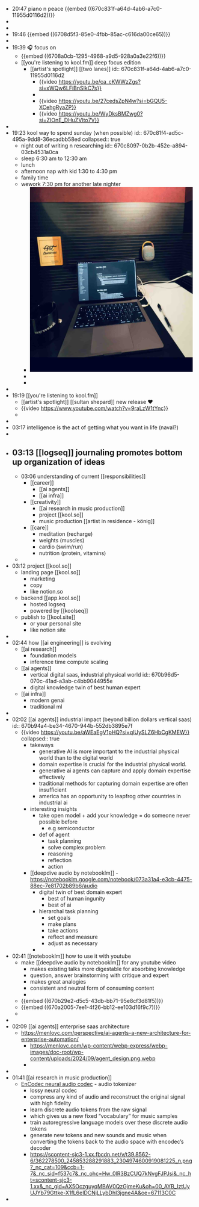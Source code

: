 - 20:47 piano n peace {{embed ((670c831f-a64d-4ab6-a7c0-11955d0116d2))}}
-
-
- 19:46 {{embed ((6708d5f3-85e0-4fbb-85ac-c616da00ce65))}}
-
- 19:39 🎧 focus on
	- {{embed ((6708a0cb-1295-4968-a9d5-928a0a3e22f6))}}
	- [[you're listening to kool.fm]] deep focus edition
		- [[artist's spotlight]] [[two lanes]]
		  id:: 670c831f-a64d-4ab6-a7c0-11955d0116d2
			- {{video https://youtu.be/ca_cKWWzZgs?si=xWQw6LFiBnSIkC7s}}
			-
			- {{video https://youtu.be/27cedsZpN4w?si=bGQU5-XCehgRyaZP}}
			- {{video https://youtu.be/WyDksBMZwg0?si=ZIOnE_DHuZVlto7V}}
-
- 19:23 kool way to spend sunday (when possible)
  id:: 670c81f4-ad5c-495a-9dd8-36ecadbb58ed
  collapsed:: true
	- night out of writing n researching
	  id:: 670c8097-0b2b-452e-a894-03cb4531a0ca
	- sleep 6:30 am to 12:30 am
	- lunch
	- afternoon nap with kid 1:30 to 4:30 pm
	- family time
	- wework 7:30 pm for another late nighter
		- ![IMG_9500.jpeg](../assets/IMG_9500_1728872820525_0.jpeg)
		-
		-
-
- 19:19 [[you're listening to kool.fm]]
	- [[artist's spotlight]] [[sultan shepard]] new release ❤️
	- {{video https://www.youtube.com/watch?v=9raLzW1tYnc}}
	-
-
- 03:17 intelligence is the act of getting what you want in life (naval?)
-
- 03:13 [[logseq]] journaling promotes bottom up organization of ideas
	-
	- 03:06 understanding of current [[responsibilities]]
		- [[career]]
			- [[ai agents]]
			- [[ai infra]]
		- [[creativity]]
			- [[ai research in music production]]
			- project [[kool.so]]
			- music production [[artist in residence - könig]]
		- [[care]]
			- meditation (recharge)
			- weights (muscles)
			- cardio (swim/run)
			- nutrition (protein, vitamins)
	-
- 03:12 project [[kool.so]]
	- landing page [[kool.so]]
		- marketing
		- copy
		- like notion.so
	- backend [[app.kool.so]]
		- hosted logseq
		- powered by [[koolseq]]
	- publish to [[kool.site]]
		- or your personal site
		- like notion site
-
- 02:44 how [[ai engineering]] is evolving
	- [[ai research]]
		- foundation models
		- inference time compute scaling
	- [[ai agents]]
		- vertical digital saas, industrial physical world
		  id:: 670b96d5-070c-41ad-a3ab-c4bb9044955e
		- digital knowledge twin of best human expert
	- [[ai infra]]
		- modern genai
		- traditional ml
-
- 02:02 [[ai agents]] industrial impact (beyond billion dollars vertical saas)
  id:: 670b94a4-be34-4670-944b-552db3895e7f
	- {{video https://youtu.be/aWEaEgV1pHQ?si=qlUySLZ6HbCgKMEW}}
	  collapsed:: true
		- takeways
			- generative AI is more important to the industrial physical world than to the digital world
			- domain expertise is crucial for the industrial physical world.
			- generative ai agents can capture and apply domain expertise effectively
			- traditional methods for capturing domain expertise are often insufficient
			- america has an opportunity to leapfrog other countries in industrial ai
		- interesting insights
			- take open model + add your knowledge = do someone never possible before
				- e.g semiconductor
			- def of agent
				- task planning
				- solve complex problem
				- reasoning
				- reflection
				- action
		- [[deepdive audio by notebooklm]] - https://notebooklm.google.com/notebook/073a31a4-e3cb-4475-88ec-7e81702b89b6/audio
			- digital twin of best domain expert
				- best of human ingunity
				- best of ai
			- hierarchal task planning
				- set goals
				- make plans
				- take actions
				- reflect and measure
				- adjust as necessary
			-
- 02:41 [[notebooklm]] how to use it with youtube
	- make [[deepdive audio by notebooklm]] for any youtube video
		- makes existing talks more digestable for absorbing knowledge
		- question, answer brainstorming with critique and expert
		- makes great analogies
		- consistent and neutral form of consuming content
		-
	- {{embed ((670b29e2-d5c5-43db-bb71-95e8cf3d81f5))}}
	- {{embed ((670a2005-7ee1-4f26-bb12-ee103d16f9c7))}}
	-
-
- 02:09 [[ai agents]] enterprise saas architecture
	- https://menlovc.com/perspective/ai-agents-a-new-architecture-for-enterprise-automation/
		- https://menlovc.com/wp-content/webp-express/webp-images/doc-root/wp-content/uploads/2024/09/agent_design.png.webp
		-
-
- 01:41 [[ai research in music production]]
	- [EnCodec neural audio codec](https://ai.facebook.com/blog/ai-powered-audio-compression-technique/) - audio tokenizer
		- lossy neural codec
		- compress any kind of audio and reconstruct the original signal with high fidelity
		- learn discrete audio tokens from the raw signal
		- which gives us a new fixed “vocabulary” for music samples
		- train autoregressive language models over these discrete audio tokens
		- generate new tokens and new sounds and music when converting the tokens back to the audio space with encodec’s decoder
		- https://scontent-sjc3-1.xx.fbcdn.net/v/t39.8562-6/362278500_245853288291883_2304974600919081225_n.png?_nc_cat=109&ccb=1-7&_nc_sid=f537c7&_nc_ohc=Hw_0lR3BzCUQ7kNvgFJPJsi&_nc_ht=scontent-sjc3-1.xx&_nc_gid=AX5OczguyqMBAV0QzGjmeKu&oh=00_AYB_IztUyUJYb79Gttke-X1fL6eIDCNjLLybDhI3jgne4A&oe=67113C0C
-